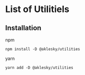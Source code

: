 # List of Utilitiels

## Installation

npm

```shell
npm install -D @aklesky/utilities
```

yarn

```shell
yarn add -D @aklesky/utilities
```
